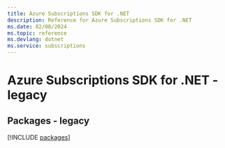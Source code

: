 ```yaml
---
title: Azure Subscriptions SDK for .NET
description: Reference for Azure Subscriptions SDK for .NET
ms.date: 02/08/2024
ms.topic: reference
ms.devlang: dotnet
ms.service: subscriptions
---
```

# Azure Subscriptions SDK for .NET - legacy
## Packages - legacy
[!INCLUDE [packages](subscriptions-index.md)]